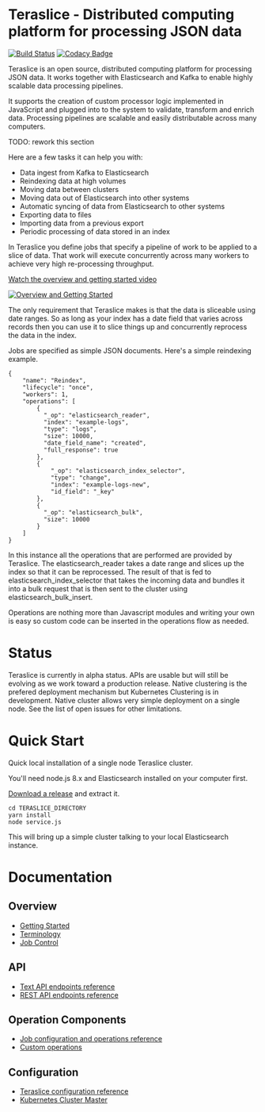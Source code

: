 # Teraslice - Distributed computing platform for processing JSON data

[![Build Status](https://travis-ci.org/terascope/teraslice.svg?branch=master)](https://travis-ci.org/terascope/teraslice)
[![Codacy Badge](https://api.codacy.com/project/badge/Grade/292c293875764b98bb014375298c165a)](https://www.codacy.com/app/terascope/teraslice?utm_source=github.com&amp;utm_medium=referral&amp;utm_content=terascope/teraslice&amp;utm_campaign=Badge_Grade)

Teraslice is an open source, distributed computing platform for processing JSON data. It works together with Elasticsearch and Kafka to enable highly scalable data processing pipelines.

It supports the creation of custom processor logic implemented in JavaScript and plugged into to the system to validate, transform and enrich data. Processing pipelines are scalable and easily distributable across many computers.

TODO: rework this section

Here are a few tasks it can help you with:

  * Data ingest from Kafka to Elasticsearch
  * Reindexing data at high volumes
  * Moving data between clusters
  * Moving data out of Elasticsearch into other systems
  * Automatic syncing of data from Elasticsearch to other systems
  * Exporting data to files
  * Importing data from a previous export
  * Periodic processing of data stored in an index

In Teraslice you define jobs that specify a pipeline of work to be applied to a slice of data. That work will execute concurrently across many workers to achieve very high re-processing throughput.

[Watch the overview and getting started video](https://www.youtube.com/watch?v=TG7flPTZeeg)

[![Overview and Getting Started](https://raw.github.com/terascope/teraslice/master/docs/images/reindexing-id-71B.png)](https://www.youtube.com/watch?v=TG7flPTZeeg)

The only requirement that Teraslice makes is that the data is sliceable using date ranges. So as long as your index has a date field that varies across records then you can use it to slice things up and concurrently reprocess the data in the index.

Jobs are specified as simple JSON documents. Here's a simple reindexing example.

```
{
    "name": "Reindex",
    "lifecycle": "once",
    "workers": 1,
    "operations": [
        {
          "_op": "elasticsearch_reader",
          "index": "example-logs",
          "type": "logs",
          "size": 10000,
          "date_field_name": "created",
          "full_response": true
        },
        {
            "_op": "elasticsearch_index_selector",
            "type": "change",
            "index": "example-logs-new",
            "id_field": "_key"
        },
        {
          "_op": "elasticsearch_bulk",
          "size": 10000
        }
    ]
}
```

In this instance all the operations that are performed are provided by Teraslice. The elasticsearch_reader takes a date range and slices up the index so that it can be reprocessed. The result of that is fed to elasticsearch_index_selector that takes the incoming data and bundles it into a bulk request that is then sent to the cluster using elasticsearch_bulk_insert.

Operations are nothing more than Javascript modules and writing your own is easy so custom code can be inserted in the operations flow as needed.

# Status

Teraslice is currently in alpha status. APIs are usable but will still be evolving as we work toward a production release. Native clustering is the prefered deployment mechanism but Kubernetes Clustering is in development. Native cluster allows very simple deployment on a single node. See the list of open issues for other limitations.

# Quick Start

Quick local installation of a single node Teraslice cluster.

You'll need node.js 8.x and Elasticsearch installed on your computer first.

[Download a release](/terascope/teraslice/releases) and extract it.

```
cd TERASLICE_DIRECTORY
yarn install
node service.js
```

This will bring up a simple cluster talking to your local Elasticsearch instance.

# Documentation

## Overview

 * [Getting Started](./docs/getting-started.md)
 * [Terminology](./docs/terminology.md)
 * [Job Control](./docs/job-control.md)

## API

 * [Text API endpoints reference](./docs/txt.md)
 * [REST API endpoints reference](./docs/api.md)

## Operation Components

 * [Job configuration and operations reference](./docs/ops-reference.md)
 * [Custom operations](./docs/custom_operations.md)

## Configuration

 * [Teraslice configuration reference](./docs/configuration.md)
 * [Kubernetes Cluster Master](./docs/k8s-clustering.md)

